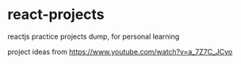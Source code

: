 # react-projects

reactjs practice projects dump, for personal learning

project ideas from https://www.youtube.com/watch?v=a_7Z7C_JCyo
